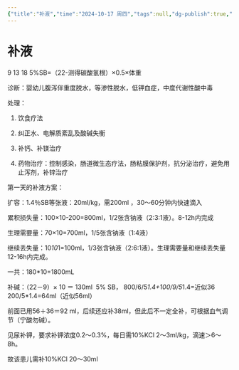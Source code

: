 ```yaml
---
{"title":"补液","time":"2024-10-17 周四","tags":null,"dg-publish":true,"permalink":"/200 学习/205 儿科学/考试题目/补液/","dgPassFrontmatter":true,"created":"2024-10-17T22:04:12.000+08:00","updated":"2025-06-09T14:59:27.000+08:00"}
---
```


# 补液

9 13 18
5%SB=（22-测得碳酸氢根）×0.5×体重


诊断：婴幼儿腹泻伴重度脱水，等渗性脱水，低钾血症，中度代谢性酸中毒

处理：

1. 饮食疗法
    
2. 纠正水、电解质紊乱及酸碱失衡
    
3. 补钙、补镁治疗
    
4. 药物治疗：控制感染，肠道微生态疗法，肠粘膜保护剂，抗分泌治疗，避免用止泻剂，补锌治疗  
    

第一天的补液方案：

扩容：1.4％SB等张液：20ml/kg，需200ml ，30～60分钟内快速滴入

累积损失量：100×10-200=800ml，1/2张含钠液（2:3:1液）。8-12h内完成

生理需要量：70×10=700ml，1/5张含钠液（1:4液）

继续丢失量：10*10*1=100ml，1/3张含钠液（2:6:1液）。生理需要量和继续丢失量12-16h内完成。

一共：180*10=1800mL

补碱：（22－9）× 10 ＝ 130ml  5% SB，
800/6/5*1.4+100/9/5*1.4=近似36
200/5*1.4=64ml（近似56ml）

前面已用56＋36＝92 ml，后续还应补38ml，但此后不一定全补，可根据血气调节（宁酸勿碱）。

见尿补钾，要求补钾浓度0.2～0.3%，每日需10%KCl 2～3ml/kg，滴速＞6～8h。

故该患儿需补10%KCl 20～30ml